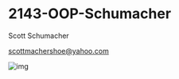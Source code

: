 # 2143-OOP-Schumacher

Scott Schumacher



scottmachershoe@yahoo.com

![img](https://avatars1.githubusercontent.com/u/16801088?v=3&s=460)
